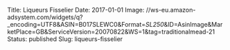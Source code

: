 Title: Liqueurs Fisselier
Date: 2017-01-01
Image: //ws-eu.amazon-adsystem.com/widgets/q?_encoding=UTF8&ASIN=B017SLEWC0&Format=_SL250_&ID=AsinImage&MarketPlace=GB&ServiceVersion=20070822&WS=1&tag=traditionalmead-21
Status: published
Slug: liqueurs-fisselier
